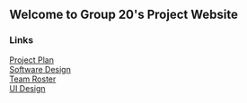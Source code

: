 ## Welcome to Group 20's Project Website

### Links
[Project Plan](PROJECTPLAN.md)  
[Software Design](SOFTWAREDESIGN.md)  
[Team Roster](TEAMROSTER.md)  
[UI Design](UIDESIGN.md)  

